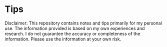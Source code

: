 # Tips

Disclaimer: This repository contains notes and tips primarily for my
personal use. The information provided is based on my own experiences
and research. I do not guarantee the accuracy or completeness of the
information. Please use the information at your own risk.